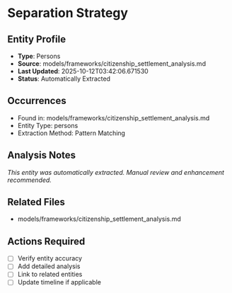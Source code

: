 # Separation Strategy

## Entity Profile
- **Type**: Persons
- **Source**: models/frameworks/citizenship_settlement_analysis.md
- **Last Updated**: 2025-10-12T03:42:06.671530
- **Status**: Automatically Extracted

## Occurrences
- Found in: models/frameworks/citizenship_settlement_analysis.md
- Entity Type: persons
- Extraction Method: Pattern Matching

## Analysis Notes
*This entity was automatically extracted. Manual review and enhancement recommended.*

## Related Files
- models/frameworks/citizenship_settlement_analysis.md

## Actions Required
- [ ] Verify entity accuracy
- [ ] Add detailed analysis
- [ ] Link to related entities
- [ ] Update timeline if applicable
